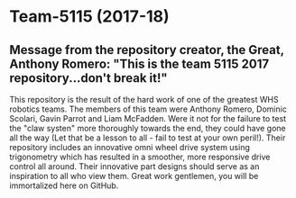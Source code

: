# Team-5115 (2017-18)
## Message from the repository creator, the Great, Anthony Romero: "This is the team 5115 2017 repository...don't break it!"

This repository is the result of the hard work of one of the greatest WHS robotics teams.  The members of this team were Anthony Romero, Dominic Scolari, Gavin Parrot and Liam McFadden.  Were it not for the failure to test the "claw systen" more thoroughly towards the end, they could have gone all the way (Let that be a lesson to all - fail to test at your own peril!).  Their repository includes an innovative omni wheel drive system using trigonometry which has resulted in a smoother, more responsive drive control all around.  Their innovative part designs should serve as an inspiration to all who view them.  Great work gentlemen, you will be immortalized here on GitHub.
